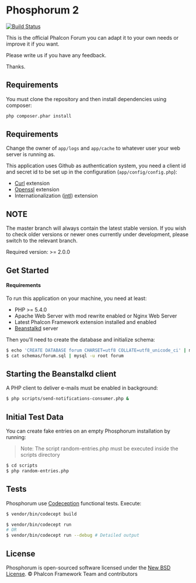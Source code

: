 Phosphorum 2
============

[![Build Status](https://secure.travis-ci.org/phalcon/forum.svg?branch=master)](http://travis-ci.org/phalcon/forum)

This is the official Phalcon Forum you can adapt it to your own needs or improve it if you want.

Please write us if you have any feedback.

Thanks.

Requirements
------------
You must clone the repository and then install dependencies using composer:

```bash
php composer.phar install
```

Requirements
------------
Change the owner of `app/logs` and `app/cache` to whatever user your web server is running as.

This application uses Github as authentication system, you need a client id and secret id
to be set up in the configuration (`app/config/config.php`):

* [Curl][1] extension
* [Openssl][2] extension
* Internationalization ([intl][3]) extension

NOTE
----
The master branch will always contain the latest stable version. If you wish
to check older versions or newer ones currently under development, please
switch to the relevant branch.

Required version: >= 2.0.0

Get Started
-----------

#### Requirements

To run this application on your machine, you need at least:

* PHP >= 5.4.0
* Apache Web Server with mod rewrite enabled or Nginx Web Server
* Latest Phalcon Framework extension installed and enabled
* [Beanstalkd][4] server

Then you'll need to create the database and initialize schema:

```bash
$ echo 'CREATE DATABASE forum CHARSET=utf8 COLLATE=utf8_unicode_ci' | mysql -u root
$ cat schemas/forum.sql | mysql -u root forum
```

Starting the Beanstalkd client
------------------------------
A PHP client to deliver e-mails must be enabled in background:

```bash
$ php scripts/send-notifications-consumer.php &
```

Initial Test Data
-----------------
You can create fake entries on an empty Phosphorum installation by running:

> Note: The script random-entries.php must be executed inside the scripts directory

```bash
$ cd scripts
$ php random-entries.php
```

Tests
-----
Phosphorum use [Codeception][5] functional tests. Execute:

```bash
$ vendor/bin/codecept build

$ vendor/bin/codecept run
# OR
$ vendor/bin/codecept run --debug # Detailed output
```

License
-------
Phosphorum is open-sourced software licensed under the [New BSD License][6]. © Phalcon Framework Team and contributors


[1]: http://php.net/manual/en/book.curl.php
[2]: http://php.net/manual/en/book.openssl.php
[3]: http://php.net/manual/en/book.intl.php
[4]: http://kr.github.io/beanstalkd/
[5]: http://codeception.com
[6]: https://github.com/phalcon/forum/blob/master/docs/LICENSE.md
